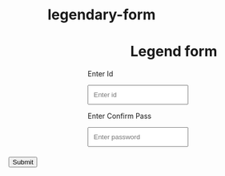 # legendary-form
<html> 
<head> 
<style> 

.outer{  
margin:auto; 
height:300px; 
width:400px; 
border:2px solid black; 
position:relative 
} 
p{ 
margin-left:80px; 
} 
.in{ 
margin-left:80px; 
padding:10px 
} 
#bt{ 
margin-top:20px; 
position:absolute; 
left:150px; 
} 
#bt:hover{ 
background:green; 
font-size:13px; 
cursor:pointer; 
color:white; 
} 
</style> 
<script> 
function fa(){ 
if(a.value=="" || b.value==""){ 
f() 
document.getElementById("a").style.border="3px solid red" 
document.getElementById("b").style.border="3px solid red" 
bt.value="sala age form fillup kor" 
} 
else{ 
document.getElementById("a").style.border="3px solid green" 
document.getElementById("b").style.border="3px solid green" 
bt.value="ekhon thik ase" 
bt.style.left="120px"; 
} 
} 
flag=1 
function f(){ 
if(flag==1){ 
bt.style.left="210px" 
flag=2 
} 
else if(flag==2){ 
bt.style.left="80px" 
flag=1 
} 
} 
</script> 
</head> 
<body> 
<div class="outer"> 
<h1 style="text-align:center">Legend form</h1> 
<p>Enter Id</p> 
<input class="in" type="text" placeholder="Enter id" id="a"/> 
<p>Enter Confirm Pass</p> 
<input class="in" type="password" placeholder="Enter password" id="b"/> 
<br> 
<input type="submit" onmouseenter="fa()" onclick="alert('Fuck')" id="bt" /> 

</div> 

</body> 


</html>
